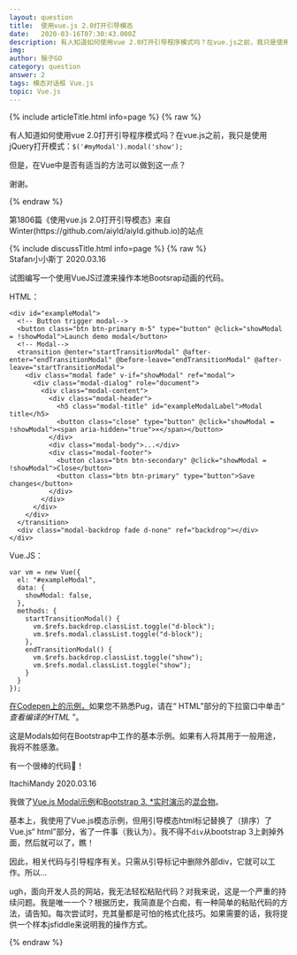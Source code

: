 ```yaml
---
layout: question
title:  使用vue.js 2.0打开引导模态
date:   2020-03-16T07:30:43.000Z
description: 有人知道如何使用vue 2.0打开引导程序模式吗？在vue.js之前，我只是使用jQuery打开模式：$('#myModal').modal('show'...
img: 
author: 猴子GO
category: question
answer: 2
tags: 模态对话框 Vue.js
topic: Vue.js
---
```

<div class="article-root">
  <div class="article">
    {% include articleTitle.html info=page %}
    {% raw %}
    <div class="article-content"><p><font style="vertical-align: inherit;"><font style="vertical-align: inherit;">有人知道如何使用vue 2.0打开引导程序模式吗？</font><font style="vertical-align: inherit;">在vue.js之前，我只是使用jQuery打开模式：</font></font><code>$('#myModal').modal('show');</code></p>

<p><font style="vertical-align: inherit;"><font style="vertical-align: inherit;">但是，在Vue中是否有适当的方法可以做到这一点？ </font></font></p>

<p><font style="vertical-align: inherit;"><font style="vertical-align: inherit;">谢谢。</font></font></p></div>
    {% endraw %}
  </div>
  <p class="winter_mark">第1806篇《使用vue.js 2.0打开引导模态》来自Winter(https://github.com/aiyld/aiyld.github.io)的站点</p>
  <div class="discuss-wrapper">
    {% include discussTitle.html info=page %}
    {% raw %}
    <div class="discuss-list">
    <div class="discuss-item">
        <div class="discuss-parent">
          <div class="discuss-meta">
            <span class="discuss-user">Stafan小小斯丁</span>
            <span class="discuss-time">2020.03.16</span>
          </div>
          <div class="discuss-comment"><p><font style="vertical-align: inherit;"><font style="vertical-align: inherit;">试图编写一个使用VueJS过渡来操作本地Bootsrap动画的代码。</font></font></p>

<p><font style="vertical-align: inherit;"><font style="vertical-align: inherit;">HTML：</font></font></p>

<pre><code>&lt;div id="exampleModal"&gt;<font></font>
  &lt;!-- Button trigger modal--&gt;<font></font>
  &lt;button class="btn btn-primary m-5" type="button" @click="showModal = !showModal"&gt;Launch demo modal&lt;/button&gt;<font></font>
  &lt;!-- Modal--&gt;<font></font>
  &lt;transition @enter="startTransitionModal" @after-enter="endTransitionModal" @before-leave="endTransitionModal" @after-leave="startTransitionModal"&gt;<font></font>
    &lt;div class="modal fade" v-if="showModal" ref="modal"&gt;<font></font>
      &lt;div class="modal-dialog" role="document"&gt;<font></font>
        &lt;div class="modal-content"&gt;<font></font>
          &lt;div class="modal-header"&gt;<font></font>
            &lt;h5 class="modal-title" id="exampleModalLabel"&gt;Modal title&lt;/h5&gt;<font></font>
            &lt;button class="close" type="button" @click="showModal = !showModal"&gt;&lt;span aria-hidden="true"&gt;×&lt;/span&gt;&lt;/button&gt;<font></font>
          &lt;/div&gt;<font></font>
          &lt;div class="modal-body"&gt;...&lt;/div&gt;<font></font>
          &lt;div class="modal-footer"&gt;<font></font>
            &lt;button class="btn btn-secondary" @click="showModal = !showModal"&gt;Close&lt;/button&gt;<font></font>
            &lt;button class="btn btn-primary" type="button"&gt;Save changes&lt;/button&gt;<font></font>
          &lt;/div&gt;<font></font>
        &lt;/div&gt;<font></font>
      &lt;/div&gt;<font></font>
    &lt;/div&gt;<font></font>
  &lt;/transition&gt;<font></font>
  &lt;div class="modal-backdrop fade d-none" ref="backdrop"&gt;&lt;/div&gt;<font></font>
&lt;/div&gt;<font></font>
</code></pre>

<p><font style="vertical-align: inherit;"><font style="vertical-align: inherit;">Vue.JS：</font></font></p>

<pre><code>var vm = new Vue({<font></font>
  el: "#exampleModal",<font></font>
  data: {<font></font>
    showModal: false,<font></font>
  },<font></font>
  methods: {<font></font>
    startTransitionModal() {<font></font>
      vm.$refs.backdrop.classList.toggle("d-block");<font></font>
      vm.$refs.modal.classList.toggle("d-block");<font></font>
    },<font></font>
    endTransitionModal() {<font></font>
      vm.$refs.backdrop.classList.toggle("show");<font></font>
      vm.$refs.modal.classList.toggle("show");<font></font>
    }<font></font>
  }<font></font>
});<font></font>
</code></pre>

<p><a href="https://codepen.io/CrabPipe/pen/ZPVvYQ?editors=1011" rel="nofollow noreferrer"><font style="vertical-align: inherit;"><font style="vertical-align: inherit;">在Codepen上的示例，</font></font></a><font style="vertical-align: inherit;"><font style="vertical-align: inherit;">如果您不熟悉Pug，请</font><font style="vertical-align: inherit;">在“ HTML”部分的下拉窗口中</font><font style="vertical-align: inherit;">单击“ </font></font><em><font style="vertical-align: inherit;"><font style="vertical-align: inherit;">查看编译的HTML</font></font></em><font style="vertical-align: inherit;"><font style="vertical-align: inherit;"> ”。</font></font></p>

<p><font style="vertical-align: inherit;"><font style="vertical-align: inherit;">这是Modals如何在Bootstrap中工作的基本示例。</font><font style="vertical-align: inherit;">如果有人将其用于一般用途，我将不胜感激。</font></font></p>

<p><font style="vertical-align: inherit;"><font style="vertical-align: inherit;">有一个很棒的代码🦀！</font></font></p></div>
        </div></div><div class="discuss-item">
        <div class="discuss-parent">
          <div class="discuss-meta">
            <span class="discuss-user">ItachiMandy</span>
            <span class="discuss-time">2020.03.16</span>
          </div>
          <div class="discuss-comment"><p><font style="vertical-align: inherit;"><font style="vertical-align: inherit;">我做了</font></font><a href="https://vuejs.org/v2/examples/modal.html" rel="nofollow noreferrer"><font style="vertical-align: inherit;"><font style="vertical-align: inherit;">Vue.js Modal示例</font></font></a><font style="vertical-align: inherit;"><font style="vertical-align: inherit;">和</font></font><a href="http://getbootstrap.com/javascript/#live-demo" rel="nofollow noreferrer"><font style="vertical-align: inherit;"><font style="vertical-align: inherit;">Bootstrap 3. *实时演示</font></font></a><font style="vertical-align: inherit;"><font style="vertical-align: inherit;">的</font><a href="https://vuejs.org/v2/examples/modal.html" rel="nofollow noreferrer"><font style="vertical-align: inherit;">混合物</font></a><font style="vertical-align: inherit;">。</font></font></p>

<p><font style="vertical-align: inherit;"><font style="vertical-align: inherit;">基本上，我使用了Vue.js模态示例，但用引导模态html标记替换了（排序）了Vue.js“ html”部分，省了一件事（我认为）。</font><font style="vertical-align: inherit;">我不得不</font></font><code>div</code><font style="vertical-align: inherit;"><font style="vertical-align: inherit;">从bootstrap 3上剥掉</font><font style="vertical-align: inherit;">外面</font><font style="vertical-align: inherit;">，然后就可以了，瞧！</font></font></p>

<p><font style="vertical-align: inherit;"><font style="vertical-align: inherit;">因此，相关代码与引导程序有关。</font><font style="vertical-align: inherit;">只需从引导标记中删除外部div，它就可以工作。</font><font style="vertical-align: inherit;">所以...</font></font></p>

<p><font style="vertical-align: inherit;"><font style="vertical-align: inherit;">ugh，面向开发人员的网站，我无法轻松粘贴代码？</font><font style="vertical-align: inherit;">对我来说，这是一个严重的持续问题。</font><font style="vertical-align: inherit;">我是唯一一个？</font><font style="vertical-align: inherit;">根据历史，我简直是个白痴，有一种简单的粘贴代码的方法，请告知。</font><font style="vertical-align: inherit;">每次尝试时，充其量都是可怕的格式化技巧。</font><font style="vertical-align: inherit;">如果需要的话，我将提供一个样本jsfiddle来说明我的操作方式。</font></font></p></div>
        </div></div>
    </div>
    {% endraw %}
  </div>
<div>
